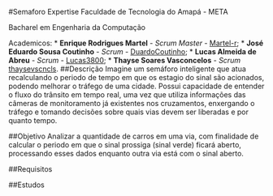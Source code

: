 #Semaforo Expertise
Faculdade de Tecnologia do Amapá - META

Bacharel em Engenharia da Computação

Academicos:
	* **Enrique Rodrigues Martel** - *Scrum Master* - [Martel-r](https://github.com/Martel-R);
	* **José Eduardo Sousa Coutinho** - *Scrum* - [DuardoCoutinho](https://github.com/DuardoCoutinho);
	* **Lucas Almeida de Abreu** - *Scrum* - [Lucas3800](https://github.com/Lucas3800);
	* **Thayse Soares Vasconcelos** - *Scrum* [thaysevscncls](https://github.com/thaysevscncls).
##Descrição
Imagine um semáforo inteligente que atua recalculando o periodo de tempo em que os estagio do sinal são acionados, podendo melhorar o tráfego de uma cidade. 
Possui capacidade de entender o fluxo do trânsito em tempo real, uma vez que utiliza informações das câmeras de monitoramento já existentes nos cruzamentos, enxergando o tráfego e tomando decisões sobre quais vias devem ser liberadas e por quanto tempo.

##Objetivo
Analizar a quantidade de carros em uma via, com finalidade de calcular o periodo em que o sinal prossiga (sinal verde) ficará aberto, processando esses dados enquanto outra via está com o sinal aberto.

##Requisitos


##Estudos